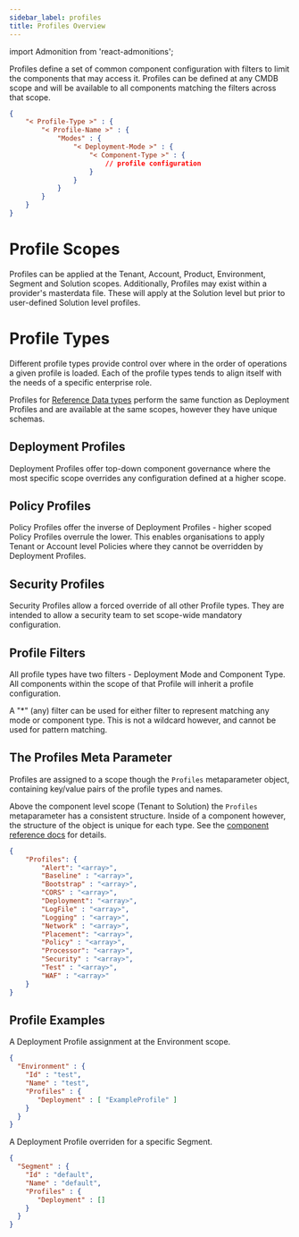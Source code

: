```yaml
---
sidebar_label: profiles
title: Profiles Overview
---
```

import Admonition from 'react-admonitions';

Profiles define a set of common component configuration with filters to limit the components that may access it. Profiles can be defined at any CMDB scope and will be available to all components matching the filters across that scope.

```json
{
    "< Profile-Type >" : {
        "< Profile-Name >" : {
            "Modes" : {
                "< Deployment-Mode >" : {
                    "< Component-Type >" : {
                        // profile configuration
                    }
                }
            }
        }
    }
}
```

# Profile Scopes
Profiles can be applied at the Tenant, Account, Product, Environment, Segment and Solution scopes. Additionally, Profiles may exist within a provider's masterdata file. These will apply at the Solution level but prior to user-defined Solution level profiles.

# Profile Types
Different profile types provide control over where in the order of operations a given profile is loaded. Each of the profile types tends to align itself with the needs of a specific enterprise role.

<Admonition type="note" title="Reference Data Profile Types">
Profiles for <a href='../inputs/references#reference-data-profile-types'>Reference Data types</a> perform the same function as Deployment Profiles and are available at the same scopes, however they have unique schemas.
</Admonition>

## Deployment Profiles
Deployment Profiles offer top-down component governance where the most specific scope overrides any configuration defined at a higher scope.

## Policy Profiles
Policy Profiles offer the inverse of Deployment Profiles - higher scoped Policy Profiles overrule the lower. This enables organisations to apply Tenant or Account level Policies where they cannot be overridden by Deployment Profiles.

## Security Profiles
Security Profiles allow a forced override of all other Profile types. They are intended to allow a security team to set scope-wide mandatory configuration.

## Profile Filters
All profile types have two filters -  Deployment Mode and Component Type. All components within the scope of that Profile will inherit a profile configuration.

A "*" (any) filter can be used for either filter to represent matching any mode or component type. This is not a wildcard however, and cannot be used for pattern matching.

## The Profiles Meta Parameter
Profiles are assigned to a scope though the `Profiles` metaparameter object, containing key/value pairs of the profile types and names.

Above the component level scope (Tenant to Solution) the `Profiles` metaparameter has a consistent structure. Inside of a component however, the structure of the object is unique for each type. See the [component reference docs]() for details.

```json
{
    "Profiles": {
        "Alert": "<array>",
        "Baseline" : "<array>",
        "Bootstrap" : "<array>",
        "CORS" : "<array>",
        "Deployment": "<array>",
        "LogFile" : "<array>",
        "Logging" : "<array>",
        "Network" : "<array>",
        "Placement": "<array>",
        "Policy" : "<array>",
        "Processor": "<array>",
        "Security" : "<array>",
        "Test" : "<array>",
        "WAF" : "<array>"
    }
}
```

## Profile Examples

A Deployment Profile assignment at the Environment scope.
```json
{
  "Environment" : {
    "Id" : "test",
    "Name" : "test",
    "Profiles" : { 
       "Deployment" : [ "ExampleProfile" ] 
    }
  }
}
```

A Deployment Profile overriden for a specific Segment.
```json
{
  "Segment" : {
    "Id" : "default",
    "Name" : "default",
    "Profiles" : { 
       "Deployment" : [] 
    }
  }
}
```
